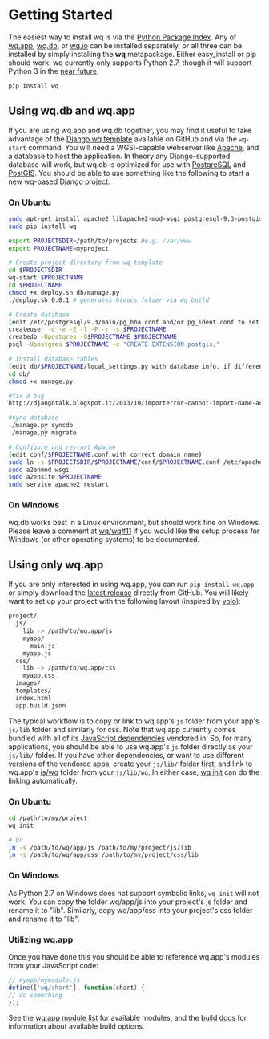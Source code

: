 Getting Started
===============

The easiest way to install wq is via the [Python Package Index].  Any of [wq.app], [wq.db], or [wq.io] can be installed separately, or all three can be installed by simply installing the **wq** metapackage.  Either easy_install or pip should work.  wq currently only supports Python 2.7, though it will support Python 3 in the [near future].

```bash
pip install wq
```
## Using wq.db and wq.app

If you are using wq.app and wq.db together, you may find it useful to take advantage of the [Django wq template] available on GitHub and via the `wq-start` command.  You will need a WGSI-capable webserver like [Apache], and a database to host the application.  In theory any Django-supported database will work, but wq.db is optimized for use with [PostgreSQL] and [PostGIS].  You should be able to use something like the following to start a new wq-based Django project.

### On Ubuntu
```bash
sudo apt-get install apache2 libapache2-mod-wsgi postgresql-9.3-postgis-2.1 python-pip python-psycopg2 nodejs-legacy
sudo pip install wq

export PROJECTSDIR=/path/to/projects #e.g. /var/www
export PROJECTNAME=myproject

# Create project directory from wq template
cd $PROJECTSDIR
wq-start $PROJECTNAME
cd $PROJECTNAME
chmod +x deploy.sh db/manage.py
./deploy.sh 0.0.1 # generates htdocs folder via wq build

# Create database
(edit /etc/postgresql/9.3/main/pg_hba.conf and/or pg_ident.conf to set permissions)
createuser -d -e -E -l -P -r -s $PROJECTNAME
createdb -Upostgres -O$PROJECTNAME $PROJECTNAME
psql -Upostgres $PROJECTNAME -c "CREATE EXTENSION postgis;"

# Install database tables
(edit db/$PROJECTNAME/local_settings.py with database info, if different than above)
cd db/
chmod +x manage.py

#fix a bug
http://djangotalk.blogspot.it/2013/10/importerror-cannot-import-name-actions.html

#sync database
./manage.py syncdb
./manage.py migrate

# Configure and restart Apache
(edit conf/$PROJECTNAME.conf with correct domain name)
sudo ln -s $PROJECTSDIR/$PROJECTNAME/conf/$PROJECTNAME.conf /etc/apache2/sites-available/
sudo a2enmod wsgi
sudo a2ensite $PROJECTNAME
sudo service apache2 restart
```

### On Windows
wq.db works best in a Linux environment, but should work fine on Windows.  Please leave a comment at [wq/wq#11] if you would like the setup process for Windows (or other operating systems) to be documented.

## Using only wq.app

If you are only interested in using wq.app, you can run `pip install wq.app` or simply download the [latest release] directly from GitHub.  You will likely want to set up your project with the following layout (inspired by [volo]):
```bash
project/
  js/
    lib -> /path/to/wq.app/js
    myapp/
      main.js
    myapp.js
  css/
    lib -> /path/to/wq.app/css
    myapp.css
  images/
  templates/
  index.html
  app.build.json
```

The typical workflow is to copy or link to wq.app's `js` folder from your app's `js/lib` folder and similarly for css.  Note that wq.app currently comes bundled with all of its [JavaScript dependencies] vendored in.  So, for many applications, you should be able to use wq.app's `js` folder directly as your `js/lib/` folder.  If you have other dependencies, or want to use different versions of the vendored apps, create your `js/lib/` folder first, and link to wq.app's [js/wq] folder from your `js/lib/wq`.  In either case, [wq init] can do the linking automatically.

### On Ubuntu
```bash
cd /path/to/my/project
wq init

# Or
ln -s /path/to/wq/app/js /path/to/my/project/js/lib
ln -s /path/to/wq/app/css /path/to/my/project/css/lib
```
### On Windows
As Python 2.7 on Windows does not support symbolic links, `wq init` will not work.  You can copy the folder wq/app/js into your project's js folder and rename it to "lib".  Similarly, copy wq/app/css into your project's css folder and rename it to "lib".

### Utilizing wq.app
Once you have done this you should be able to reference wq.app's modules from your JavaScript code:
```javascript
// myapp/mymodule.js
define(['wq/chart'], function(chart) {
// do something
});
```
See the [wq.app module list] for available modules, and the [build docs] for information about available build options.

[Python Package Index]: https://pypi.python.org/pypi/wq
[wq.app]: http://wq.io/wq.app
[wq.db]: http://wq.io/wq.db
[wq.io]: http://wq.io/wq.io
[Apache]: http://httpd.apache.org/
[PostgreSQL]: http://www.postgresql.org/
[PostGIS]: http://postgis.net/
[latest release]: https://github.com/wq/wq.app/releases
[js/wq]: http://wq.io/docs/app
[JavaScript dependencies]: http://wq.io/docs/third-party
[wq.app module list]: http://wq.io/docs/app
[Django wq template]: https://github.com/wq/django-wq-template
[wq init]: http://wq.io/docs/build
[wq build]: http://wq.io/docs/build
[near future]: https://github.com/wq/wq.db/issues/2
[volo]: http://volojs.org
[build docs]: http://wq.io/docs/build
[wq/wq#11]: https://github.com/wq/wq/issues/11
